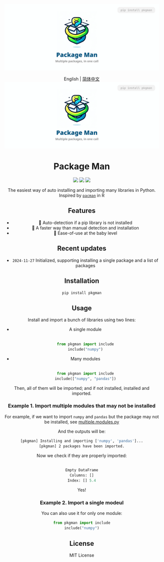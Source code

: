 ![img](./static/banner.png)
<div align="center">

English | [简体中文](README_zh-CN.md)
![img](./static/banner.png)
# Package Man
<p>
  <!-- PyPI -->
  <a href="https://pypi.org/project/pkgman/">
    <img src="https://img.shields.io/pypi/v/pkgman"/></a>
  <!-- License -->
  <a href="./LICENSE">
    <img src="https://img.shields.io/github/license/reycn/pkgman"/></a>
  <a href="https://t.me/pkgman">
    <img src="https://img.shields.io/badge/Telegram-2CA5E0?style=flat-squeare&logo=telegram&logoColor=white"/></a>
</p>

The easiest way of auto installing and importing many libraries in Python. Inspired by [`pacman`](https://www.rdocumentation.org/packages/pacman/versions/0.5.1) in R

## Features

- 🤖 Auto-detection if a pip library is not installed
- 🚀 A faster way than manual detection and installation
- 👶 Ease-of-use at the baby level

## Recent updates
- `2024-11-27` Initialized, supporting installing a single package and a list of packages

## Installation

`pip install pkgman`

## Usage
Install and import a bunch of libraries using two lines:
- A single module
    ```Python

    from pkgman import include
    include("numpy")
    ```

- Many modules

    ```Python

    from pkgman import include
    include(["numpy", "pandas"])
    ```
Then, all of them will be imported; and if not installed, installed and imported.

### Example 1. Import multiple modules that may not be installed
For example, if we want to import `numpy` and `pandas` but the package may not be installed, see [multiple.modules.py](./example/multiple.modules.py)

And the outputs will be:
```Bash
[pkgman] Installing and importing ['numpy', 'pandas']...
[pkgman] 2 packages have been imported.
```

Now we check if they are properly imported:
```Python

Empty DataFrame
Columns: []
Index: [] 5.4
```

Yes!

### Example 2. Import a single modeul
You can also use it for only one module:

```Python
from pkgman import include
include("numpy")
```

## License
MIT License